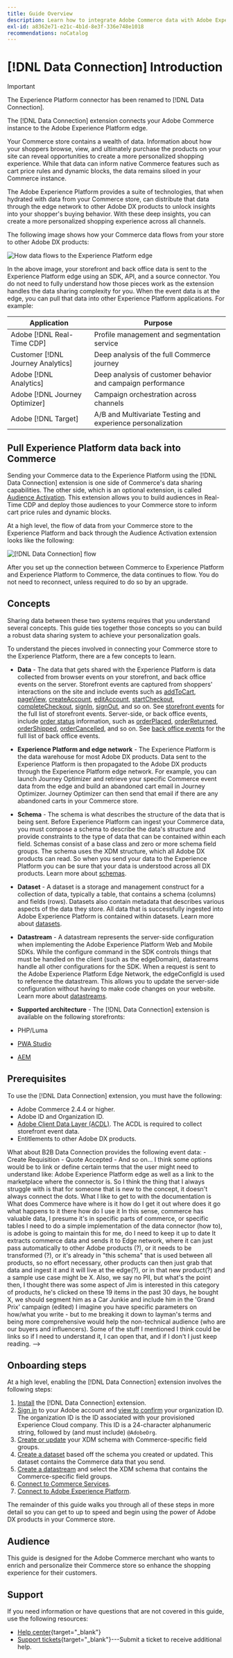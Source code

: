 ```yaml
---
title: Guide Overview
description: Learn how to integrate Adobe Commerce data with Adobe Experience Platform using the [!DNL Data Connection] extension.
exl-id: a8362e71-e21c-4b1d-8e3f-336e748e1018
recommendations: noCatalog
---
```

# [!DNL Data Connection] Introduction

>[!IMPORTANT]
>
>The Experience Platform connector has been renamed to [!DNL Data Connection].

The [!DNL Data Connection] extension connects your Adobe Commerce instance to the Adobe Experience Platform edge.

Your Commerce store contains a wealth of data. Information about how your shoppers browse, view, and ultimately purchase the products on your site can reveal opportunities to create a more personalized shopping experience. While that data can inform native Commerce features such as cart price rules and dynamic blocks, the data remains siloed in your Commerce instance. 

The Adobe Experience Platform provides a suite of technologies, that when hydrated with data from your Commerce store, can distribute that data through the edge network to other Adobe DX products to unlock insights into your shopper's buying behavior. With these deep insights, you can create a more personalized shopping experience across all channels.

The following image shows how your Commerce data flows from your store to other Adobe DX products:

![How data flows to the Experience Platform edge](assets/commerce-edge.png)

In the above image, your storefront and back office data is sent to the Experience Platform edge using an SDK, API, and a source connector. You do not need to fully understand how those pieces work as the extension handles the data sharing complexity for you. When the event data is at the edge, you can pull that data into other Experience Platform applications. For example:

|Application|Purpose|
|---|---|
|Adobe [!DNL Real-Time CDP]| Profile management and segmentation service|
|Customer [!DNL Journey Analytics]|Deep analysis of the full Commerce journey|
|Adobe [!DNL Analytics]|Deep analysis of customer behavior and campaign performance|
|Adobe [!DNL Journey Optimizer]|Campaign orchestration across channels|
|Adobe [!DNL Target]|A/B and Multivariate Testing and experience personalization|

## Pull Experience Platform data back into Commerce

Sending your Commerce data to the Experience Platform using the [!DNL Data Connection] extension is one side of Commerce's data sharing capabilities. The other side, which is an optional extension, is called [Audience Activation](https://experienceleague.adobe.com/docs/commerce-admin/customers/audience-activation.html). This extension allows you to build audiences in Real-Time CDP and deploy those audiences to your Commerce store to inform cart price rules and dynamic blocks.

At a high level, the flow of data from your Commerce store to the Experience Platform and back through the Audience Activation extension looks like the following:

![[!DNL Data Connection] flow](assets/data-connection.png)

After you set up the connection between Commerce to Experience Platform and Experience Platform to Commerce, the data continues to flow. You do not need to reconnect, unless required to do so by an upgrade.

## Concepts

Sharing data between these two systems requires that you understand several concepts. This guide ties together those concepts so you can build a robust data sharing system to achieve your personalization goals.

To understand the pieces involved in connecting your Commerce store to the Experience Platform, there are a few concepts to learn.

* **Data** - The data that gets shared with the Experience Platform is data collected from browser events on your storefront, and back office events on the server. Storefront events are captured from shoppers' interactions on the site and include events such as [addToCart](events.md#addtocart), [pageView](events.md#pageview), [createAccount](events.md#createaccount), [editAccount](events.md#editaccount), [startCheckout](events.md#startcheckout), [completeCheckout](events.md#completecheckout), [signIn](events.md#signin), [signOut](events.md#signout), and so on. See [storefront events](events.md#storefront-events) for the full list of storefront events. Server-side, or back office events, include [order status](events.md#back-office-events) information, such as [orderPlaced](events.md#orderplaced), [orderReturned](events.md#orderitemreturncompleted), [orderShipped](events.md#ordershipmentcompleted), [orderCancelled](events.md#ordercancelled), and so on. See [back office events](events.md#back-office-events) for the full list of back office events.

* **Experience Platform and edge network** - The Experience Platform is the data warehouse for most Adobe DX products. Data sent to the Experience Platform is then propagated to the Adobe DX products through the Experience Platform edge network. For example, you can launch Journey Optimizer and retrieve your specific Commerce event data from the edge and build an abandoned cart email in Journey Optimizer. Journey Optimizer can then send that email if there are any abandoned carts in your Commerce store.

* **Schema** - The schema is what describes the structure of the data that is being sent. Before Experience Platform can ingest your Commerce data, you must compose a schema to describe the data's structure and provide constraints to the type of data that can be contained within each field. Schemas consist of a base class and zero or more schema field groups. The schema uses the XDM structure, which all Adobe DX products can read. So when you send your data to the Experience Platform you can be sure that your data is understood across all DX products. Learn more about [schemas](https://experienceleague.adobe.com/docs/experience-platform/xdm/home.html).

* **Dataset** - A dataset is a storage and management construct for a collection of data, typically a table, that contains a schema (columns) and fields (rows). Datasets also contain metadata that describes various aspects of the data they store. All data that is successfully ingested into Adobe Experience Platform is contained within datasets. Learn more about [datasets](https://experienceleague.adobe.com/docs/experience-platform/catalog/datasets/overview.html).

* **Datastream** - A datastream represents the server-side configuration when implementing the Adobe Experience Platform Web and Mobile SDKs. While the configure command in the SDK controls things that must be handled on the client (such as the edgeDomain), datastreams handle all other configurations for the SDK. When a request is sent to the Adobe Experience Platform Edge Network, the edgeConfigId is used to reference the datastream. This allows you to update the server-side configuration without having to make code changes on your website. Learn more about [datastreams](https://experienceleague.adobe.com/docs/experience-platform/datastreams/overview.html).

* **Supported architecture** - The [!DNL Data Connection] extension is available on the following storefronts:

* PHP/Luma
* [PWA Studio](https://developer.adobe.com/commerce/pwa-studio/integrations/adobe-commerce/aep/)
* [AEM](https://experienceleague.adobe.com/docs/experience-manager-cloud-service/content/content-and-commerce/integrations/aep.html)

## Prerequisites

To use the [!DNL Data Connection] extension, you must have the following:

* Adobe Commerce 2.4.4 or higher.
* Adobe ID and Organization ID.
* [Adobe Client Data Layer (ACDL)](https://experienceleague.adobe.com/docs/experience-platform/tags/extensions/client/client-data-layer/overview.html). The ACDL is required to collect storefront event data.
* Entitlements to other Adobe DX products.

<!-->
What about B2B
Data Connection provides the following event data:
- Create Requisition
- Quote Accepted
- And so on...



I think some options would be to link or define certain terms that the user might need to understand like:  Adobe Experience Platform edge as well as a link to the marketplace where the connector is.

So I think the thing that I always struggle with is that for someone that is new to the concept, it doesn't always connect the dots.   What I like to get to with the documentation is

What does Commerce have
where is it
how do I get it out
where does it go
what happens to it there
how do I use it

In this sense, commerce has valuable data, I presume it's in specific parts of commerce, or specific tables

I need to do a simple implementation of the data connector (how to), is adobe is going to maintain this for me, do I need to keep it up to date

It extracts commerce data and sends it to Edge network, where it can just pass automatically to other Adobe products (?), or it needs to be transformed (?), or it's already in "this schema" that is used between all products, so no effort necessary, other products can then just grab that data and ingest it and it will live at the edge(?), or in that new product(?) and a sample use case might be X.

Also, we say no PII, but what's the point then, I thought there was some aspect of Jim is interested in this category of products, he's clicked on these 19 items in the past 30 days, he bought X, we should segment him as a Car Junkie and include him in the 'Grand Prix' campaign (edited) 

I imagine you have specific parameters on how/what you write - but to me breaking it down to layman's terms and being more comprehensive would help the non-technical audience (who are our buyers and influencers).   Some of the stuff I mentioned I think could be links so if I need to understand it, I can open that, and if I don't I just keep reading.
-->


## Onboarding steps

At a high level, enabling the [!DNL Data Connection] extension involves the following steps: 

1. [Install](install.md) the [!DNL Data Connection] extension.
1. [Sign in](https://helpx.adobe.com/manage-account/using/access-adobe-id-account.html) to your Adobe account and [view to confirm](https://experienceleague.adobe.com/docs/core-services/interface/administration/organizations.html#concept_EA8AEE5B02CF46ACBDAD6A8508646255) your organization ID. The organization ID is the ID associated with your provisioned Experience Cloud company. This ID is a 24-character alphanumeric string, followed by (and must include) `@AdobeOrg`.
1. [Create or update](update-xdm.md) your XDM schema with Commerce-specific field groups.
1. [Create a dataset](https://experienceleague.adobe.com/docs/platform-learn/implement-mobile-sdk/experience-cloud/platform.html#create-a-dataset) based off the schema you created or updated. This dataset contains the Commerce data that you send.
1. [Create a datastream](https://experienceleague.adobe.com/docs/experience-platform/datastreams/overview.html) and select the XDM schema that contains the Commerce-specific field groups.
1. [Connect to Commerce Services](../landing/saas.md).
1. [Connect to Adobe Experience Platform](connect-data.md).

The remainder of this guide walks you through all of these steps in more detail so you can get to up to speed and begin using the power of Adobe DX products in your Commerce store.

## Audience

This guide is designed for the Adobe Commerce merchant who wants to enrich and personalize their Commerce store so enhance the shopping experience for their customers.

## Support

If you need information or have questions that are not covered in this guide, use the following resources:

* [Help center](https://experienceleague.adobe.com/docs/commerce-knowledge-base/kb/overview.html){target="_blank"}
* [Support tickets](https://experienceleague.adobe.com/docs/commerce-knowledge-base/kb/help-center-guide/magento-help-center-user-guide.html#submit-ticket){target="_blank"}---Submit a ticket to receive additional help.
